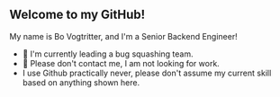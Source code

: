 ## Welcome to my GitHub!

My name is Bo Vogtritter, and I'm a Senior Backend Engineer!

* 🔭 I'm currently leading a bug squashing team.
* 💬 Please don't contact me, I am not looking for work.
* I use Github practically never, please don't assume my current skill based on anything shown here.

